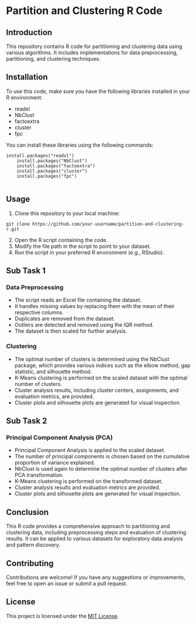 # Partition and Clustering R Code

<h2>Introduction</h2>
  <p>This repository contains R code for partitioning and clustering data using various algorithms. It includes implementations for data preprocessing, partitioning, and clustering techniques.</p>

  <h2>Installation</h2>
  <p>To use this code, make sure you have the following libraries installed in your R environment:</p>
  <ul>
    <li>readxl</li>
    <li>NbClust</li>
    <li>factoextra</li>
    <li>cluster</li>
    <li>fpc</li>
  </ul>
  <p>You can install these libraries using the following commands:</p>
  <pre><code>install.packages("readxl")
    install.packages("NbClust")
    install.packages("factoextra")
    install.packages("cluster")
    install.packages("fpc")
  </code></pre>

  <h2>Usage</h2>
  <ol>
    <li>Clone this repository to your local machine:</li>
  </ol>
  <pre><code>git clone https://github.com/your-username/partition-and-clustering-r.git</code></pre>
  
  <ol start="2">
    <li>Open the R script containing the code.</li>
    <li>Modify the file path in the script to point to your dataset.</li>
    <li>Run the script in your preferred R environment (e.g., RStudio).</li>
  </ol>

  <h2>Sub Task 1</h2>
  <h3>Data Preprocessing</h3>
  <ul>
    <li>The script reads an Excel file containing the dataset.</li>
    <li>It handles missing values by replacing them with the mean of their respective columns.</li>
    <li>Duplicates are removed from the dataset.</li>
    <li>Outliers are detected and removed using the IQR method.</li>
    <li>The dataset is then scaled for further analysis.</li>
  </ul>

  <h3>Clustering</h3>
  <ul>
    <li>The optimal number of clusters is determined using the NbClust package, which provides various indices such as the elbow method, gap statistic, and silhouette method.</li>
    <li>K-Means clustering is performed on the scaled dataset with the optimal number of clusters.</li>
    <li>Cluster analysis results, including cluster centers, assignments, and evaluation metrics, are provided.</li>
    <li>Cluster plots and silhouette plots are generated for visual inspection.</li>
  </ul>

  <h2>Sub Task 2</h2>
  <h3>Principal Component Analysis (PCA)</h3>
  <ul>
    <li>Principal Component Analysis is applied to the scaled dataset.</li>
    <li>The number of principal components is chosen based on the cumulative proportion of variance explained.</li>
    <li>NbClust is used again to determine the optimal number of clusters after PCA transformation.</li>
    <li>K-Means clustering is performed on the transformed dataset.</li>
    <li>Cluster analysis results and evaluation metrics are provided.</li>
    <li>Cluster plots and silhouette plots are generated for visual inspection.</li>
  </ul>

  <h2>Conclusion</h2>
  <p>This R code provides a comprehensive approach to partitioning and clustering data, including preprocessing steps and evaluation of clustering results. It can be applied to various datasets for exploratory data analysis and pattern discovery.</p>

  <h2>Contributing</h2>
  <p>Contributions are welcome! If you have any suggestions or improvements, feel free to open an issue or submit a pull request.</p>

  <h2>License</h2>
  <p>This project is licensed under the <a href="LICENSE">MIT License</a>.</p>
